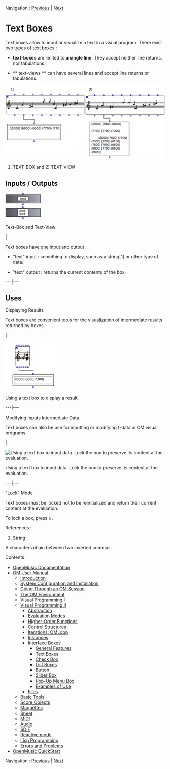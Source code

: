 
Navigation : [Previous](GeneralFeatures "page précédente\(General
Features\)") | [Next](CheckBox "Next\(Check Box\)")

# Text Boxes

Text boxes allow to input or visualize a text in a visual program. There exist
two types of text boxes :

  * **text-boxes** are limited to **a single line**. They accept neither line returns, nor tabulations.

  * ** text-views  ** can have several lines and accept line returns or tabulations.

![1\) TEXT-BOX and 2\) TEXT-VIEW](../res/textview.png)

1) TEXT-BOX and 2) TEXT-VIEW

## Inputs / Outputs

![Text-Box and Text-View](../res/textbox1.png)

Text-Box and Text-View

|

Text boxes have one input and output :

  * "text" input : something to display, such as a  string[1] or other type of data.

  * "text" output : returns the current contents of the box.

  
  
---|---  
  
## Uses

Displaying Results

Text boxes are convenient tools for the visualization of intermediate results
returned by boxes.

|

![Using a text box to display a result.](../res/textdisplay.png)

Using a text box to display a result.  
  
---|---  
  
Modifying Inputs Intermediate Data

Text boxes can also be use for inputting or modifying f-data in OM visual
programs.

|

![Using a text box to input data. Lock the box to preserve its content at the
evaluation.](../res/textinput.png)

Using a text box to input data. Lock the box to preserve its content at the
evaluation.  
  
---|---  
  
"Lock" Mode

Text boxes must be locked not to be reinitialized and return their current
content at the evaluation.

To lock a box, press `b` .

References :

  1. String

A characters chain between two inverted commas.

Contents :

  * [OpenMusic Documentation](OM-Documentation)
  * [OM User Manual](OM-User-Manual)
    * [Introduction](00-Contents)
    * [System Configuration and Installation](Installation)
    * [Going Through an OM Session](Goingthrough)
    * [The OM Environment](Environment)
    * [Visual Programming I](BasicVisualProgramming)
    * [Visual Programming II](AdvancedVisualProgramming)
      * [Abstraction](Abstraction)
      * [Evaluation Modes](EvalModes)
      * [Higher-Order Functions](HighOrder)
      * [Control Structures](Control)
      * [Iterations: OMLoop](OMLoop)
      * [Instances](Instances)
      * [Interface Boxes](InterfaceBoxes)
        * [General Features](GeneralFeatures)
        * Text Boxes
        * [Check Box](CheckBox)
        * [List Boxes](ListBoxes)
        * [Button](Button)
        * [Slider Box](Slider)
        * [Pop-Up Menu Box](MenuBoxes)
        * [Examples of Use](InterfaceExample)
      * [Files](Files)
    * [Basic Tools](BasicObjects)
    * [Score Objects](ScoreObjects)
    * [Maquettes](Maquettes)
    * [Sheet](Sheet)
    * [MIDI](MIDI)
    * [Audio](Audio)
    * [SDIF](SDIF)
    * [Reactive mode](Reactive)
    * [Lisp Programming](Lisp)
    * [Errors and Problems](errors)
  * [OpenMusic QuickStart](QuickStart-Chapters)

Navigation : [Previous](GeneralFeatures "page précédente\(General
Features\)") | [Next](CheckBox "Next\(Check Box\)")

